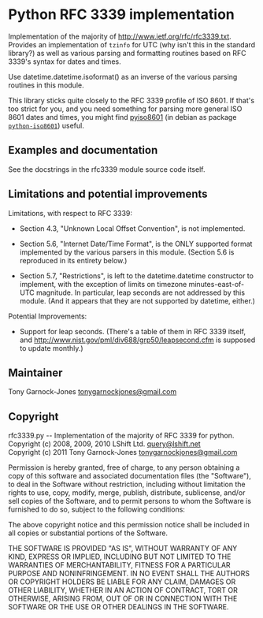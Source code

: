# Python RFC 3339 implementation

Implementation of the majority of
<http://www.ietf.org/rfc/rfc3339.txt>. Provides an implementation of
`tzinfo` for UTC (why isn't this in the standard library?) as well as
various parsing and formatting routines based on RFC 3339's syntax for
dates and times.

Use datetime.datetime.isoformat() as an inverse of the various parsing
routines in this module.

This library sticks quite closely to the RFC 3339 profile of ISO
8601. If that's too strict for you, and you need something for parsing
more general ISO 8601 dates and times, you might find
[pyiso8601](https://github.com/micktwomey/pyiso8601) (in debian as package
[`python-iso8601`](http://packages.debian.org/search?keywords=python-iso8601))
useful.

## Examples and documentation

See the docstrings in the rfc3339 module source code itself.

## Limitations and potential improvements

Limitations, with respect to RFC 3339:

 - Section 4.3, "Unknown Local Offset Convention", is not implemented.

 - Section 5.6, "Internet Date/Time Format", is the ONLY supported format
   implemented by the various parsers in this module. (Section 5.6 is
   reproduced in its entirety below.)

 - Section 5.7, "Restrictions", is left to the datetime.datetime constructor
   to implement, with the exception of limits on timezone
   minutes-east-of-UTC magnitude. In particular, leap seconds are not
   addressed by this module. (And it appears that they are not supported
   by datetime, either.)

Potential Improvements:

 - Support for leap seconds. (There's a table of them in RFC 3339
   itself, and <http://www.nist.gov/pml/div688/grp50/leapsecond.cfm>
   <!-- used to be http://tf.nist.gov/pubs/bulletin/leapsecond.htm -->
   is supposed to update monthly.)

## Maintainer

Tony Garnock-Jones <tonygarnockjones@gmail.com>

## Copyright

rfc3339.py -- Implementation of the majority of RFC 3339 for python.  
Copyright (c) 2008, 2009, 2010 LShift Ltd. <query@lshift.net>  
Copyright (c) 2011 Tony Garnock-Jones <tonygarnockjones@gmail.com>

Permission is hereby granted, free of charge, to any person obtaining a copy
of this software and associated documentation files (the "Software"), to deal
in the Software without restriction, including without limitation the rights
to use, copy, modify, merge, publish, distribute, sublicense, and/or sell
copies of the Software, and to permit persons to whom the Software is
furnished to do so, subject to the following conditions:

The above copyright notice and this permission notice shall be included in
all copies or substantial portions of the Software.

THE SOFTWARE IS PROVIDED "AS IS", WITHOUT WARRANTY OF ANY KIND, EXPRESS OR
IMPLIED, INCLUDING BUT NOT LIMITED TO THE WARRANTIES OF MERCHANTABILITY,
FITNESS FOR A PARTICULAR PURPOSE AND NONINFRINGEMENT. IN NO EVENT SHALL THE
AUTHORS OR COPYRIGHT HOLDERS BE LIABLE FOR ANY CLAIM, DAMAGES OR OTHER
LIABILITY, WHETHER IN AN ACTION OF CONTRACT, TORT OR OTHERWISE, ARISING FROM,
OUT OF OR IN CONNECTION WITH THE SOFTWARE OR THE USE OR OTHER DEALINGS IN
THE SOFTWARE.
